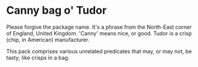 # Canny bag o' Tudor

Please forgive the package name. It's a phrase from the North-East corner of
England, United Kingdom. 'Canny' means nice, or good. Tudor is a crisp (chip, in
American) manufacturer.

This pack comprises various unrelated predicates that may, or may not, be
tasty; like crisps in a bag.
